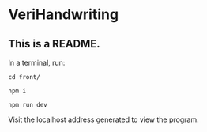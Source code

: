 # VeriHandwriting

## This is a README.

In a terminal, run:

`cd front/`

`npm i` 

`npm run dev`

Visit the localhost address generated to view the program.